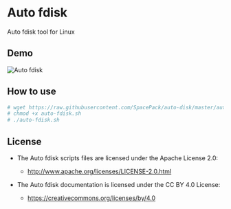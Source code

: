 # Auto fdisk

Auto fdisk tool for Linux

## Demo

![Auto fdisk](http://i2.bvimg.com/1949/2bb849d083e33b6d.png) 

## How to use

```bash
# wget https://raw.githubusercontent.com/SpacePack/auto-disk/master/auto-fdisk.sh
# chmod +x auto-fdisk.sh
# ./auto-fdisk.sh
```

## License

- The Auto fdisk scripts files are licensed under the Apache License 2.0:
  - http://www.apache.org/licenses/LICENSE-2.0.html

- The Auto fdisk documentation is licensed under the CC BY 4.0 License:
  - https://creativecommons.org/licenses/by/4.0
